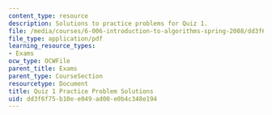 ```yaml
---
content_type: resource
description: Solutions to practice problems for Quiz 1.
file: /media/courses/6-006-introduction-to-algorithms-spring-2008/dd3f6f75b10ee049ad00e0b4c348e194_solutions1.pdf
file_type: application/pdf
learning_resource_types:
- Exams
ocw_type: OCWFile
parent_title: Exams
parent_type: CourseSection
resourcetype: Document
title: Quiz 1 Practice Problem Solutions
uid: dd3f6f75-b10e-e049-ad00-e0b4c348e194
---
```

